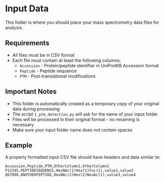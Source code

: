 # Input Data
This folder is where you should place your mass spectrometry data files for analysis.

## Requirements
- All files must be in CSV format
- Each file must contain at least the following columns:
  - `Accession` - Protein/peptide identifier in UniProtKB Accession format
  - `Peptide` - Peptide sequence
  - `PTM` - Post-translational modifications

## Important Notes
- This folder is automatically created as a temporary copy of your original data during processing
- The script `1_ptm_detection.py` will ask for the name of your input folder
- Files will be processed in their original format - no renaming is necessary
- Make sure your input folder name does not contain spaces

## Example
A properly formatted input CSV file should have headers and data similar to:

```csv
Accession,Peptide,PTM,OtherColumn1,OtherColumn2
P12345,PEPTIDESEQUENCE,HexNAc(1)Hex(1)Fuc(1),value1,value2
Q67890,ANOTHERPEPTIDE,HexNAc(2)Hex(2)NeuAc(1),value3,value4
